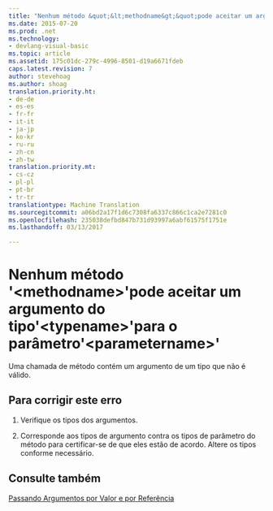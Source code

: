 ```yaml
---
title: "Nenhum método &quot;&lt;methodname&gt;&quot;pode aceitar um argumento do tipo&quot;&lt;typename&gt;&quot;para o parâmetro&quot;&lt;parametername&gt;&quot; | Documentos do Microsoft"
ms.date: 2015-07-20
ms.prod: .net
ms.technology:
- devlang-visual-basic
ms.topic: article
ms.assetid: 175c01dc-279c-4996-8501-d19a6671fdeb
caps.latest.revision: 7
author: stevehoag
ms.author: shoag
translation.priority.ht:
- de-de
- es-es
- fr-fr
- it-it
- ja-jp
- ko-kr
- ru-ru
- zh-cn
- zh-tw
translation.priority.mt:
- cs-cz
- pl-pl
- pt-br
- tr-tr
translationtype: Machine Translation
ms.sourcegitcommit: a06bd2a17f1d6c7308fa6337c866c1ca2e7281c0
ms.openlocfilehash: 235038defbd847b731d93997a6abf61575f1751e
ms.lasthandoff: 03/13/2017

---
```

# <a name="no-method-39ltmethodnamegt39-can-accept-an-argument-of-type-39lttypenamegt39-for-parameter-39ltparameternamegt39"></a>Nenhum método '&lt;methodname&gt;'pode aceitar um argumento do tipo'&lt;typename&gt;'para o parâmetro'&lt;parametername&gt;'
Uma chamada de método contém um argumento de um tipo que não é válido.  
  
## <a name="to-correct-this-error"></a>Para corrigir este erro  
  
1.  Verifique os tipos dos argumentos.  
  
2.  Corresponde aos tipos de argumento contra os tipos de parâmetro do método para certificar-se de que eles estão de acordo. Altere os tipos conforme necessário.  
  
## <a name="see-also"></a>Consulte também  
 [Passando Argumentos por Valor e por Referência](../../visual-basic/programming-guide/language-features/procedures/passing-arguments-by-value-and-by-reference.md)
